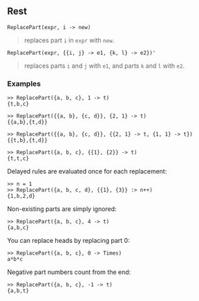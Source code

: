## Rest

```
ReplacePart(expr, i -> new)
```
> replaces part `i` in `expr` with `new`.

```
ReplacePart(expr, {{i, j} -> e1, {k, l} -> e2})'
```

> replaces parts `i` and `j` with `e1`, and parts `k` and `l` with `e2`.

### Examples

```
>> ReplacePart({a, b, c}, 1 -> t)
{t,b,c}

>> ReplacePart({{a, b}, {c, d}}, {2, 1} -> t)
{{a,b},{t,d}}
 
>> ReplacePart({{a, b}, {c, d}}, {{2, 1} -> t, {1, 1} -> t})
{{t,b},{t,d}}
 
>> ReplacePart({a, b, c}, {{1}, {2}} -> t)
{t,t,c}
```

Delayed rules are evaluated once for each replacement:
```
>> n = 1
>> ReplacePart({a, b, c, d}, {{1}, {3}} :> n++)
{1,b,2,d} 
```

Non-existing parts are simply ignored:
```
>> ReplacePart({a, b, c}, 4 -> t)
{a,b,c}
```

You can replace heads by replacing part 0:
```
>> ReplacePart({a, b, c}, 0 -> Times)
a*b*c
```
 
Negative part numbers count from the end:
```
>> ReplacePart({a, b, c}, -1 -> t)
{a,b,t}
```